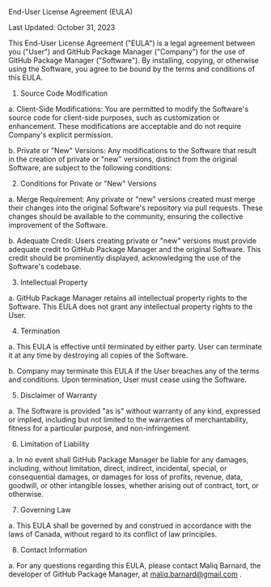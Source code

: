 End-User License Agreement (EULA)

Last Updated: October 31, 2023

This End-User License Agreement ("EULA") is a legal agreement between you ("User") and GitHub Package Manager ("Company") for the use of GitHub Package Manager ("Software"). By installing, copying, or otherwise using the Software, you agree to be bound by the terms and conditions of this EULA.

1. Source Code Modification

a. Client-Side Modifications: You are permitted to modify the Software's source code for client-side purposes, such as customization or enhancement. These modifications are acceptable and do not require Company's explicit permission.

b. Private or "New" Versions: Any modifications to the Software that result in the creation of private or "new" versions, distinct from the original Software, are subject to the following conditions:

2. Conditions for Private or "New" Versions

a. Merge Requirement: Any private or "new" versions created must merge their changes into the original Software's repository via pull requests. These changes should be available to the community, ensuring the collective improvement of the Software.

b. Adequate Credit: Users creating private or "new" versions must provide adequate credit to GitHub Package Manager and the original Software. This credit should be prominently displayed, acknowledging the use of the Software's codebase.

3. Intellectual Property

a. GitHub Package Manager retains all intellectual property rights to the Software. This EULA does not grant any intellectual property rights to the User.

4. Termination

a. This EULA is effective until terminated by either party. User can terminate it at any time by destroying all copies of the Software.

b. Company may terminate this EULA if the User breaches any of the terms and conditions. Upon termination, User must cease using the Software.

5. Disclaimer of Warranty

a. The Software is provided "as is" without warranty of any kind, expressed or implied, including but not limited to the warranties of merchantability, fitness for a particular purpose, and non-infringement.

6. Limitation of Liability

a. In no event shall GitHub Package Manager be liable for any damages, including, without limitation, direct, indirect, incidental, special, or consequential damages, or damages for loss of profits, revenue, data, goodwill, or other intangible losses, whether arising out of contract, tort, or otherwise.

7. Governing Law

a. This EULA shall be governed by and construed in accordance with the laws of Canada, without regard to its conflict of law principles.

8. Contact Information

a. For any questions regarding this EULA, please contact Maliq Barnard, the developer of GitHub Package Manager, at maliq.barnard@gmail.com .
